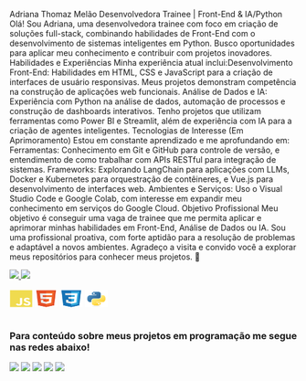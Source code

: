 Adriana Thomaz Melão
​Desenvolvedora Trainee | Front-End & IA/Python
​Olá! Sou Adriana, uma desenvolvedora trainee com foco em criação de soluções full-stack, combinando habilidades de Front-End com o desenvolvimento de sistemas inteligentes em Python. Busco oportunidades para aplicar meu conhecimento e contribuir com projetos inovadores.
​Habilidades e Experiências
​Minha experiência atual inclui:
​Desenvolvimento Front-End: Habilidades em HTML, CSS e JavaScript para a criação de interfaces de usuário responsivas. Meus projetos demonstram competência na construção de aplicações web funcionais.
​Análise de Dados e IA: Experiência com Python na análise de dados, automação de processos e construção de dashboards interativos. Tenho projetos que utilizam ferramentas como Power BI e Streamlit, além de experiência com IA para a criação de agentes inteligentes.
​Tecnologias de Interesse (Em Aprimoramento)
​Estou em constante aprendizado e me aprofundando em:
​Ferramentas: Conhecimento em Git e GitHub para controle de versão, e entendimento de como trabalhar com APIs RESTful para integração de sistemas.
​Frameworks: Explorando LangChain para aplicações com LLMs, Docker e Kubernetes para orquestração de contêineres, e Vue.js para desenvolvimento de interfaces web.
​Ambientes e Serviços: Uso o Visual Studio Code e Google Colab, com interesse em expandir meu conhecimento em serviços do Google Cloud.
​Objetivo Profissional
​Meu objetivo é conseguir uma vaga de trainee que me permita aplicar e aprimorar minhas habilidades em Front-End, Análise de Dados ou IA. Sou uma profissional proativa, com forte aptidão para a resolução de problemas e adaptável a novos ambientes.
​Agradeço a visita e convido você a explorar meus repositórios para conhecer meus projetos.
🌱

<div>
  <a href="https://github.com/adrianathomaz">
    <img height="180em" src="https://github-readme-stats.vercel.app/api?username=adrianathomaz&show_icons=true&theme=radical&include_all_commits=true&count_private=true"/>
  </a>
  <img height="180em" src="https://github-readme-stats.vercel.app/api/top-langs/?username=adrianathomaz&layout=compact&langs_count=6&theme=tokyonight"/>
</div>

<div style="display: inline_block"><br>
  <img align="center" alt="Js" height="30" width="40" src="https://raw.githubusercontent.com/devicons/devicon/master/icons/javascript/javascript-plain.svg">
  <img align="center" alt="HTML" height="30" width="40" src="https://raw.githubusercontent.com/devicons/devicon/master/icons/html5/html5-original.svg">
  <img align="center" alt="CSS" height="30" width="40" src="https://raw.githubusercontent.com/devicons/devicon/master/icons/css3/css3-original.svg">
  <img align="center" alt="Python" height="30" width="40" src="https://raw.githubusercontent.com/devicons/devicon/master/icons/python/python-original.svg">
</div>
<br>

### Para conteúdo sobre meus projetos em programação me segue nas redes abaixo!

<div>
  <a href="https://www.youtube.com/channel/UCrRSl5VdEdGj8vC8kTQiIRA" target="_blank"><img src="https://img.shields.io/badge/YouTube-FF0000?style=for-the-badge&logo=youtube&logoColor=white" target="_blank"></a>
  <a href="https://instagram.com/adriana_thomaz_dev/" target="_blank"><img src="https://img.shields.io/badge/-Instagram-%23E4405F?style=for-the-badge&logo=instagram&logoColor=white" target="_blank"></a>
  <a href="https://discord.gg/adrianathomazmelao" target="_blank"><img src="https://img.shields.io/badge/Discord-7289DA?style=for-the-badge&logo=discord&logoColor=white" target="_blank"></a>
  <a href="mailto:adrianathomazdeveloper@gmail.com"><img src="https://img.shields.io/badge/-Gmail-%23333?style=for-the-badge&logo=gmail&logoColor=white" target="_blank"></a>
  <a href="https://www.linkedin.com/in/adrianathomaz-melao" target="_blank"><img src="https://img.shields.io/badge/-LinkedIn-%230077B5?style=for-the-badge&logo=linkedin&logoColor=white" target="_blank"></a>
</div>
